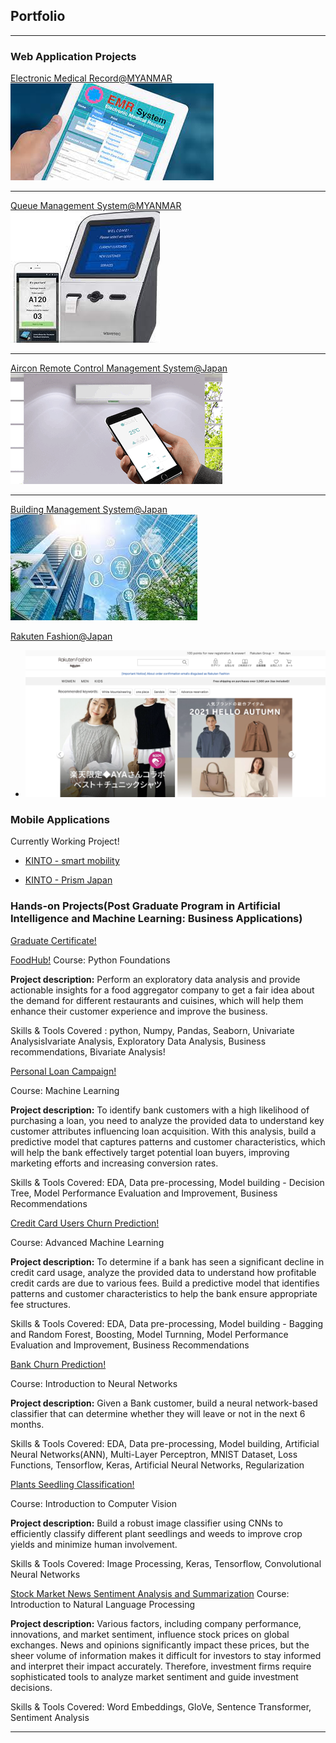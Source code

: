 ## Portfolio

---

### Web Application Projects

[Electronic Medical Record@MYANMAR](/emr_page)
<img src="images/EMR.jpeg?raw=true"/>

---
[Queue Management System@MYANMAR](/qms_page) <!--(/pdf/sample_presentation.pdf)-->
<img src="images/QMS.jpeg?raw=true"/>

---
[Aircon Remote Control Management System@Japan](/aircon_page)
<img src="images/aircon_remoteS.gif?raw=true"/>

---

[Building Management System@Japan](/building_page)
<img src="images/BMS2.jpeg?raw=true"/>

[Rakuten Fashion@Japan](https://brandavenue.rakuten.co.jp/)
- <img src="images/RF_fashion.png?raw=true"/>

### Mobile Applications
Currently Working Project!
- [KINTO - smart mobility](https://play.google.com/store/apps/details?id=com.kinto.kintoglobal&hl=en_US&gl=US)

- [KINTO - Prism Japan](https://ppap.kinto-jp.com/)

### Hands-on Projects(Post Graduate Program in Artificial Intelligence and Machine Learning: Business Applications)

[Graduate Certificate!](https://la.utexas.edu/texasexeced/digitalVerification.html?key=hhxyicxe)

[FoodHub!](https://drive.google.com/file/d/1bc3AIDT-jgql4AE9ZFDAF8z3mo8eSgvJ/view?usp=drive_link)
Course: Python Foundations

**Project description:** 
Perform an exploratory data analysis and provide actionable insights for a food aggregator company to get a fair idea about the demand for different restaurants and cuisines, which will help them enhance their customer experience and improve the business.

Skills & Tools Covered : python, Numpy, Pandas, Seaborn, Univariate AnalysisIvariate Analysis, Exploratory Data Analysis, Business recommendations, Bivariate Analysis!

[Personal Loan Campaign!](https://drive.google.com/file/d/1MmviQZuo2I2uvz-pXR4Zc3XXe6iFyxKz/view?usp=drive_link)

Course: Machine Learning

**Project description:** 
To identify bank customers with a high likelihood of purchasing a loan, you need to analyze the provided data to understand key customer attributes influencing loan acquisition. With this analysis, build a predictive model that captures patterns and customer characteristics, which will help the bank effectively target potential loan buyers, improving marketing efforts and increasing conversion rates.

Skills & Tools Covered: EDA, Data pre-processing, Model building - Decision Tree, Model Performance Evaluation and Improvement, Business Recommendations


[Credit Card Users Churn Prediction!](https://drive.google.com/file/d/1fV2y3Npyvl5XcSPqmgKtwL5OIn0aqU3d/view?usp=sharing)

Course: Advanced Machine Learning

**Project description:** 
To determine if a bank has seen a significant decline in credit card usage, analyze the provided data to understand how profitable credit cards are due to various fees. Build a predictive model that identifies patterns and customer characteristics to help the bank ensure appropriate fee structures.

Skills & Tools Covered: EDA, Data pre-processing, Model building - Bagging and Random Forest,  Boosting, Model Turnning, Model Performance Evaluation and Improvement, Business Recommendations

[Bank Churn Prediction!](https://drive.google.com/file/d/1h4WH9sKAQ1hYBjhVKO9rUywyS1NT_lkG/view?usp=drive_link)

Course: Introduction to Neural Networks

**Project description:** 
Given a Bank customer, build a neural network-based classifier that can determine whether they will leave or not in the next 6 months.

Skills & Tools Covered: EDA, Data pre-processing, Model building, Artificial Neural Networks(ANN), Multi-Layer Perceptron, MNIST Dataset, Loss Functions, Tensorflow, Keras, Artificial Neural Networks, Regularization

[Plants Seedling Classification!](https://drive.google.com/file/d/12X2WLqtQpnCqCS9WZIXiEH06aKxZr-iS/view?usp=sharing)

Course: Introduction to Computer Vision

**Project description:** 
Build a robust image classifier using CNNs to efficiently classify different plant seedlings and weeds to improve crop yields and minimize human involvement.

Skills & Tools Covered: Image Processing, Keras, Tensorflow, Convolutional Neural Networks


[Stock Market News Sentiment Analysis and Summarization](https://drive.google.com/file/d/1u08pRKsrdMPsXYkrFPp4hiUs769HZDOd/view?usp=sharing)
Course: Introduction to Natural Language Processing

**Project description:** 
Various factors, including company performance, innovations, and market sentiment, influence stock prices on global exchanges. News and opinions significantly impact these prices, but the sheer volume of information makes it difficult for investors to stay informed and interpret their impact accurately. Therefore, investment firms require sophisticated tools to analyze market sentiment and guide investment decisions.

Skills & Tools Covered: Word Embeddings, GloVe, Sentence Transformer, Sentiment Analysis















---
<!-- <p style="font-size:11px">Page template forked from <a href="https://github.com/evanca/quick-portfolio">evanca</a></p>-->
<!-- Remove above link if you don't want to attibute -->
